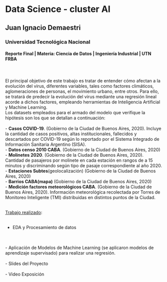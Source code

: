 # Data Science - cluster AI 
## Juan Ignacio Demaestri
### Universidad Tecnológica Nacional 
#### Reporte Final | Materia: Ciencia de Datos | Ingeniería Industrial | UTN FRBA

<br>
<br>
El principal objetivo de este trabajo es tratar de entender cómo afectan a la evolución del virus, diferentes variables, tales como factores climáticos, aglomeraciones de personas, el movimiento urbano, entre otros. Para ello, se tratará de predecir la evolución del virus mediante una regresión lineal acorde a dichos factores, empleando herramientas de Inteligencia Artificial y Machine Learning.

<br>
Los datasets empleados para el armado del modelo que verifique la hipótesis son los que se detallan a continuación:
<br>
<br>
- <b>Casos COVID-19</b>. (Gobierno de la Ciudad de Buenos Aires, 2020). Incluye la cantidad de casos positivos, altas institucionales, fallecidos y descartados por COVID-19 según lo reportado por el Sistema Integrado de Información Sanitaria Argentino (SISA).
<br>
- <b>Datos censo 2010 CABA</b>. (Gobierno de la Ciudad de Buenos Aires, 2020)
<br>
- <b>Molinetes 2020</b>. (Gobierno de la Ciudad de Buenos Aires, 2020). Cantidad de pasajeros por molinete en cada estación en rangos de a 15 minutos y discriminando según tipo de pasaje correspondiente al año 2020.
<br>
- <b>Estaciones Subtes</b>(geolocalización) (Gobierno de la Ciudad de Buenos Aires, 2020)
<br>
- <b>Barrios CABA(mapa)</b> (Gobierno de la Ciudad de Buenos Aires, 2020)
<br>
- <b>Medición factores meteorológicos CABA</b>.  (Gobierno de la Ciudad de Buenos Aires, 2020).  Información meteorológica recolectada por Torres de Monitoreo Inteligente (TMI) distribuidas en distintos puntos de la Ciudad.

<br>
<br>

<u>Trabajo realizado</u>:
<br>
<br>
- EDA y Procesamiento de datos
<br>
<br>
- Aplicación de Modelos de Machine Learning (se aplicaron modelos de aprendizaje supervisado) para realizar una regresión.
<br>
<br>
- Slides del Proyecto
<br>
<br>
- Video Exposición


